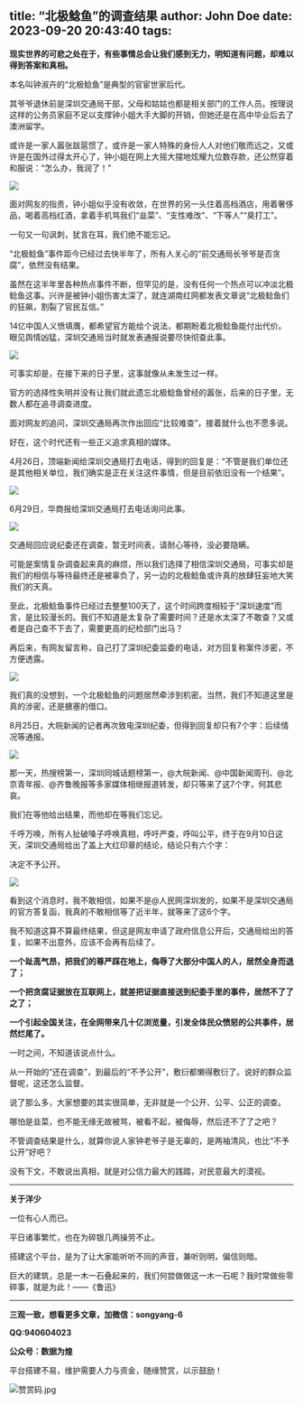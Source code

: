 title: “北极鲶鱼”的调查结果
author: John Doe
date: 2023-09-20 20:43:40
tags:
---
**现实世界的可悲之处在于，有些事情总会让我们感到无力，明知道有问题，却难以得到答案和真相。**<!--more-->

本名叫钟淑卉的“北极鲶鱼”是典型的官宦世家后代。

其爷爷退休前是深圳交通局干部，父母和姑姑也都是相关部门的工作人员。按理说这样的公务员家庭不足以支撑钟小姐大手大脚的开销，但她还是在高中毕业后去了澳洲留学。

或许是一家人嚣张跋扈惯了，或许是一家人特殊的身份人人对他们敬而远之，又或许是在国外过得太开心了，钟小姐在网上大摇大摆地炫耀九位数存款，还公然穿着和服说：“怎么办，我润了！”

![](/images/20230919001.png)

面对网友的指责，钟小姐似乎没有收敛，在世界的另一头住着高档酒店，用着奢侈品，喝着高档红酒，拿着手机骂我们“韭菜”、“支性难改”、“下等人”“臭打工”。

一句又一句讽刺，犹言在耳，我们绝不能忘记。

“北极鲶鱼”事件距今已经过去快半年了，所有人关心的“前交通局长爷爷是否贪腐”，依然没有结果。

虽然在这半年里各种热点事件不断，但罕见的是，没有任何一个热点可以冲淡北极鲶鱼这事。兴许是被钟小姐伤害太深了，就连湖南红网都发表文章说“北极鲶鱼们的狂飙，割裂了官民互信。”

14亿中国人义愤填膺，都希望官方能给个说法，都期盼着北极鲶鱼能付出代价。眼见舆情凶猛，深圳交通局当时就发表通报说要尽快彻查此事。

![](/images/20230919002.png)

可事实却是，在接下来的日子里，这事就像从未发生过一样。

官方的选择性失明并没有让我们就此遗忘北极鲶鱼曾经的嚣张，后来的日子里，无数人都在追寻调查进度。

面对网友的追问，深圳交通局再次作出回应“比较难查”，接着就什么也不愿多说。

好在，这个时代还有一些正义追求真相的媒体。

4月26日，顶端新闻给深圳交通局打去电话，得到的回复是：“不管是我们单位还是其他相关单位，我们确实是正在关注这件事情，但是目前依旧没有一个结果”。

![](/images/20230919003.png)

6月29日，华商报给深圳交通局打去电话询问此事。

![](/images/20230919004.png)

交通局回应说纪委还在调查，暂无时间表，请耐心等待，没必要隐瞒。

可能是案情复杂调查起来真的麻烦，所以我们选择了相信深圳交通局，可事实却是我们的相信与等待最终还是被辜负了，另一边的北极鲶鱼或许真的放肆狂妄地大笑我们的天真。

至此，北极鲶鱼事件已经过去整整100天了，这个时间跨度相较于“深圳速度”而言，是比较漫长的。我们不知道是太复杂了需要时间？还是水太深了不敢查？又或者是自己查不下去了，需要更高的纪检部门出马？

再后来，有网友留言称，自己打了深圳纪委监委的电话，对方回复称案件涉密，不方便透露。

![](/images/20230919005.png)

我们真的没想到，一个北极鲶鱼的问题居然牵涉到机密。当然，我们不知道这里是真的涉密，还是搪塞的借口。

8月25日，大皖新闻的记者再次致电深圳纪委，但得到回复却只有7个字：后续情况等通报。

![](/images/20230919006.png)

那一天，热搜榜第一，深圳同城话题榜第一，@大皖新闻、@中国新闻周刊、@北京青年报、@齐鲁晚报等多家媒体相继报道转发，却只等来了这7个字，何其悲哀。

我们在等他给出结果，而他却在等我们忘记。

千呼万唤，所有人扯破嗓子呼唤真相，呼吁严查，呼叫公平，终于在9月10日这天，深圳交通局给出了盖上大红印章的结论，结论只有六个字：

决定不予公开。

![](/images/20230919007.png)

看到这个消息时，我不敢相信，如果不是@人民网深圳发的，如果不是深圳交通局的官方答复函，我真的不敢相信等了近半年，就等来了这6个字。

我不知道这算不算最终结果，但这是网友申请了政府信息公开后，交通局给出的答复，如果不出意外，应该不会再有后续了。

**一个趾高气昂，把我们的尊严踩在地上，侮辱了大部分中国人的人，居然全身而退了；**

**一个把贪腐证据放在互联网上，就差把证据直接送到纪委手里的事件，居然不了了之了；**

**一个引起全国关注，在全网带来几十亿浏览量，引发全体民众愤怒的公共事件，居然烂尾了。**

一时之间，不知道该说点什么。

从一开始的“还在调查”，到最后的“不予公开”，敷衍都懒得敷衍了。说好的群众监督呢，这还怎么监督。

说了那么多，大家想要的其实很简单，无非就是一个公开、公平、公正的调查。

哪怕是韭菜，也不能无缘无故被骂，被看不起，被侮辱，然后还不了了之吧？

不管调查结果是什么，就算你说人家钟老爷子是无辜的，是两袖清风，也比“不予公开”好吧？

没有下文，不敢说出真相，就是对公信力最大的践踏，对民意最大的漠视。
- - -
**关于洋少**

一位有心人而已。

平日诸事繁忙，也在为碎银几两操劳不止。

搭建这个平台，是为了让大家能听听不同的声音，兼听则明，偏信则暗。

巨大的建筑，总是一木一石叠起来的，我们何尝做做这一木一石呢？我时常做些零碎事，就是为此！——《鲁迅》

---

**三观一致，想看更多文章，加微信：songyang-6**

**QQ:940604023**

**公众号：数据为煌** 

平台搭建不易，维护需要人力与资金，随缘赞赏，以示鼓励！

![赞赏码.jpg](/images/zanshang.jpg)
